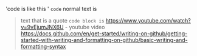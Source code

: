 'code is like this '
`code`
normal text is
> text that is a quote
```code block is```
https://www.youtube.com/watch?v=9vEjumJNX6U - youtube video  
> https://docs.github.com/en/get-started/writing-on-github/getting-started-with-writing-and-formatting-on-github/basic-writing-and-formatting-syntax
